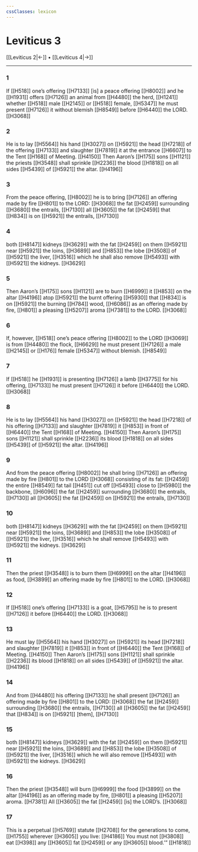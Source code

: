 ```yaml
---
cssClasses: lexicon
---
```


# Leviticus 3

[[Leviticus 2|←]] • [[Leviticus 4|→]]

---

### 1
If [[H518]] one’s offering [[H7133]] [is] a peace offering [[H8002]] and he [[H1931]] offers [[H7126]] an animal from [[H4480]] the herd, [[H1241]] whether [[H518]] male [[H2145]] or [[H518]] female, [[H5347]] he must present [[H7126]] it without blemish [[H8549]] before [[H6440]] the LORD. [[H3068]]

### 2
He is to lay [[H5564]] his hand [[H3027]] on [[H5921]] the head [[H7218]] of the offering [[H7133]] and slaughter [[H7819]] it at the entrance [[H6607]] to the Tent [[H168]] of Meeting. [[H4150]] Then Aaron’s [[H175]] sons [[H1121]] the priests [[H3548]] shall sprinkle [[H2236]] the blood [[H1818]] on all sides [[H5439]] of [[H5921]] the altar. [[H4196]]

### 3
From the peace offering, [[H8002]] he is to bring [[H7126]] an offering made by fire [[H801]] to the LORD: [[H3068]] the fat [[H2459]] surrounding [[H3680]] the entrails, [[H7130]] all [[H3605]] the fat [[H2459]] that [[H834]] is on [[H5921]] the entrails, [[H7130]]

### 4
both [[H8147]] kidneys [[H3629]] with the fat [[H2459]] on them [[H5921]] near [[H5921]] the loins, [[H3689]] and [[H853]] the lobe [[H3508]] of [[H5921]] the liver, [[H3516]] which he shall also remove [[H5493]] with [[H5921]] the kidneys. [[H3629]]

### 5
Then Aaron’s [[H175]] sons [[H1121]] are to burn [[H6999]] it [[H853]] on the altar [[H4196]] atop [[H5921]] the burnt offering [[H5930]] that [[H834]] is on [[H5921]] the burning [[H784]] wood, [[H6086]] as an offering made by fire, [[H801]] a pleasing [[H5207]] aroma [[H7381]] to the LORD. [[H3068]]

### 6
If, however, [[H518]] one’s peace offering [[H8002]] to the LORD [[H3069]] is from [[H4480]] the flock, [[H6629]] he must present [[H7126]] a male [[H2145]] or [[H176]] female [[H5347]] without blemish. [[H8549]]

### 7
If [[H518]] he [[H1931]] is presenting [[H7126]] a lamb [[H3775]] for his offering, [[H7133]] he must present [[H7126]] it before [[H6440]] the LORD. [[H3068]]

### 8
He is to lay [[H5564]] his hand [[H3027]] on [[H5921]] the head [[H7218]] of his offering [[H7133]] and slaughter [[H7819]] it [[H853]] in front of [[H6440]] the Tent [[H168]] of Meeting. [[H4150]] Then Aaron’s [[H175]] sons [[H1121]] shall sprinkle [[H2236]] its blood [[H1818]] on all sides [[H5439]] of [[H5921]] the altar. [[H4196]]

### 9
And from the peace offering [[H8002]] he shall bring [[H7126]] an offering made by fire [[H801]] to the LORD [[H3068]] consisting of its fat: [[H2459]] the entire [[H8549]] fat tail [[H451]] cut off [[H5493]] close to [[H5980]] the backbone, [[H6096]] the fat [[H2459]] surrounding [[H3680]] the entrails, [[H7130]] all [[H3605]] the fat [[H2459]] on [[H5921]] the entrails, [[H7130]]

### 10
both [[H8147]] kidneys [[H3629]] with the fat [[H2459]] on them [[H5921]] near [[H5921]] the loins, [[H3689]] and [[H853]] the lobe [[H3508]] of [[H5921]] the liver, [[H3516]] which he shall remove [[H5493]] with [[H5921]] the kidneys. [[H3629]]

### 11
Then the priest [[H3548]] is to burn them [[H6999]] on the altar [[H4196]] as food, [[H3899]] an offering made by fire [[H801]] to the LORD. [[H3068]]

### 12
If [[H518]] one’s offering [[H7133]] is a goat, [[H5795]] he is to present [[H7126]] it before [[H6440]] the LORD. [[H3068]]

### 13
He must lay [[H5564]] his hand [[H3027]] on [[H5921]] its head [[H7218]] and slaughter [[H7819]] it [[H853]] in front of [[H6440]] the Tent [[H168]] of Meeting. [[H4150]] Then Aaron’s [[H175]] sons [[H1121]] shall sprinkle [[H2236]] its blood [[H1818]] on all sides [[H5439]] of [[H5921]] the altar. [[H4196]]

### 14
And from [[H4480]] his offering [[H7133]] he shall present [[H7126]] an offering made by fire [[H801]] to the LORD: [[H3068]] the fat [[H2459]] surrounding [[H3680]] the entrails, [[H7130]] all [[H3605]] the fat [[H2459]] that [[H834]] is on [[H5921]] [them], [[H7130]]

### 15
both [[H8147]] kidneys [[H3629]] with the fat [[H2459]] on them [[H5921]] near [[H5921]] the loins, [[H3689]] and [[H853]] the lobe [[H3508]] of [[H5921]] the liver, [[H3516]] which he will also remove [[H5493]] with [[H5921]] the kidneys. [[H3629]]

### 16
Then the priest [[H3548]] will burn [[H6999]] the food [[H3899]] on the altar [[H4196]] as an offering made by fire, [[H801]] a pleasing [[H5207]] aroma. [[H7381]] All [[H3605]] the fat [[H2459]] [is] the LORD’s. [[H3068]]

### 17
This is a perpetual [[H5769]] statute [[H2708]] for the generations to come, [[H1755]] wherever [[H3605]] you live: [[H4186]] You must not [[H3808]] eat [[H398]] any [[H3605]] fat [[H2459]] or any [[H3605]] blood.’” [[H1818]]

